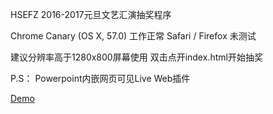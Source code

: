 HSEFZ 2016-2017元旦文艺汇演抽奖程序

Chrome Canary (OS X, 57.0) 工作正常
Safari / Firefox 未测试

建议分辨率高于1280x800屏幕使用
双击点开index.html开始抽奖

P.S：
Powerpoint内嵌网页可见Live Web插件

[Demo](http://hsefz2018.github.io/lottery-newyear2017)
